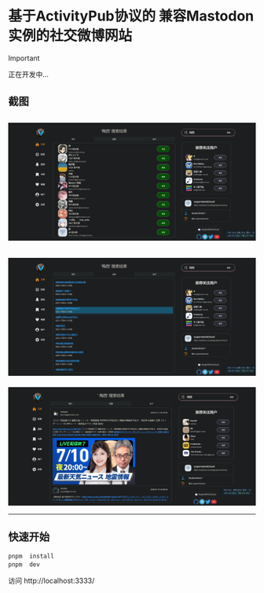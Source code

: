 # 基于ActivityPub协议的 兼容Mastodon实例的社交微博网站

> [!IMPORTANT]
> 正在开发中...
 
## 截图
![1](./imgs/img.png)
---
![2](./imgs/img_1.png)
---
![2](./imgs/img_2.png)



---
##  快速开始
```bash
pnpm  install 
pnpm  dev
```
访问 http://localhost:3333/